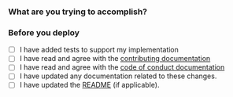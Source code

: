 ### What are you trying to accomplish?

<!-- Optional: add instructions to describe how to test -->

### Before you deploy

- [ ] I have added tests to support my implementation
- [ ] I have read and agree with
  the [contributing documentation](https://github.com/Shopify/checkout-sheet-kit-android/blob/main/.github/CONTRIBUTING.md)
- [ ] I have read and agree with
  the [code of conduct documentation](https://github.com/Shopify/checkout-sheet-kit-android/blob/main/.github/CODE_OF_CONDUCT.md)
- [ ] I have updated any documentation related to these changes.
- [ ] I have updated the [README](https://github.com/Shopify/checkout-kit-sheet-android/blob/main/README.md) (if applicable).
